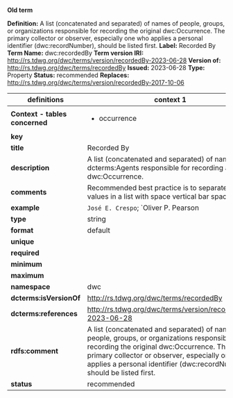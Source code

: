 **Old term**

**Definition:** A list (concatenated and separated) of names of people, groups, or organizations responsible for recording the original dwc:Occurrence. The primary collector or observer, especially one who applies a personal identifier (dwc:recordNumber), should be listed first.
**Label:** Recorded By
**Term Name:** dwc:recordedBy
**Term version IRI:** http://rs.tdwg.org/dwc/terms/version/recordedBy-2023-06-28
**Version of:** http://rs.tdwg.org/dwc/terms/recordedBy
**Issued:** 2023-06-28
**Type:** Property
**Status:** recommended
**Replaces:** http://rs.tdwg.org/dwc/terms/version/recordedBy-2017-10-06


| definitions | context 1 |
|-|-|
| **Context - tables concerned** | <ul><li>occurrence</li></ul> |
| **key** |  |
| **title** | Recorded By |
| **description** | A list (concatenated and separated) of names of dcterms:Agents responsible for recording a dwc:Occurrence. |
| **comments** | Recommended best practice is to separate the values in a list with space vertical bar space ( | ). |
| **example** | `José E. Crespo`; `Oliver P. Pearson | Anita K. Pearson` (where the value in dwc:collectorNumber `OPP 7101` corresponds to the collector number for the specimen in the field catalog of Oliver P. Pearson) |
| **type** | string |
| **format** | default |
| **unique** |  |
| **required** |  |
| **minimum** |  |
| **maximum** |  |
| **namespace** | dwc |
| **dcterms:isVersionOf** | http://rs.tdwg.org/dwc/terms/recordedBy |
| **dcterms:references** | http://rs.tdwg.org/dwc/terms/version/recordedBy-2023-06-28 |
| **rdfs:comment** | A list (concatenated and separated) of names of people, groups, or organizations responsible for recording the original dwc:Occurrence. The primary collector or observer, especially one who applies a personal identifier (dwc:recordNumber), should be listed first. |
| **status** | recommended |
